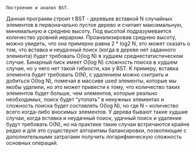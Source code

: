 	Построение и анализ BST.
Данная программ строит t BST - деревьев вставкой N случайных элементов в первоначально пустое дерево и считает максимальную, минимальную и среднею высоту. Под высотой подразумевается количество уровней иерархии. Проанализировав среднею высоту, можно увидеть, что она примерно равна 2 * log2 N, это может сказать о том, что вставка и неудачный поиск (когда в дереве нет заданного элемента) будет требовать O(log N) в худшем среднестатистическом случае. Бинарный писк имеет O(log N) сложность поиска в худшем случае, но у него нет такой гибкости, как у BST. К примеру, вставка элемента будет требовать O(N), с удалением можно схитрить и добиться O(log N), помечая в массиве used элементы, которые мы якобы удалили, но это может привести к тому, что количество таких элементов будет больше, чем элементов, которые реально необходимых, поиск будет “утопать” в ненужных элементах и сложность поиска будет составлять O(log N), но где N – количество всего когда-либо вносимых элементов. У дерева бывают такие худшие случаи, когда вставка и неудачный поиск, удачный поиск и удаление будут требовать O(N), но на практике такие случаи встречаются крайне редко и для это существуют алгоритмы балансировки, позволяющие с дополнительными затратами получить логарифмическую сложность основных операций.
